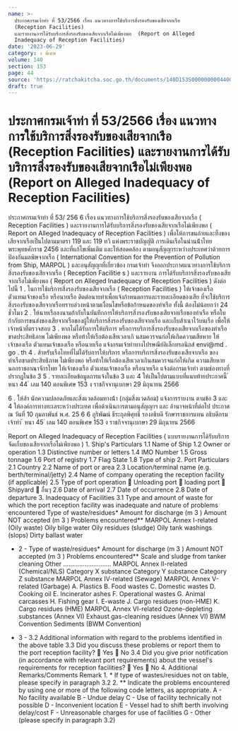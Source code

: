 ```yaml
---
name: >-
  ประกาศกรมเจ้าท่า ที่ 53/2566 เรื่อง แนวทางการใช้บริการสิ่งรองรับของเสียจากเรือ
  (Reception Facilities) 
  และรายงานการได้รับบริการสิ่งรองรับของเสียจากเรือไม่เพียงพอ  (Report on Alleged
  Inadequacy of Reception Facilities)
date: '2023-06-29'
category: ง พิเศษ
volume: 140
section: 153
page: 44
source: 'https://ratchakitcha.soc.go.th/documents/140D153S0000000004400.pdf'
draft: true
---
```


# ประกาศกรมเจ้าท่า ที่ 53/2566 เรื่อง แนวทางการใช้บริการสิ่งรองรับของเสียจากเรือ (Reception Facilities)  และรายงานการได้รับบริการสิ่งรองรับของเสียจากเรือไม่เพียงพอ  (Report on Alleged Inadequacy of Reception Facilities)

ประกาศกรมเจ้าท่า ที่ 53/ 256 6 เรื่อง แนวทางการใช้บริการสิ่งรองรับของเสียจากเรือ ( Reception Facilities ) และรายงานการได้รับบริการสิ่งรองรับของเสียจากเรือไม่เพียงพอ ( Report on Alleged Inadequacy of Reception Facilities ) เพื่อให้การขนถ่ายและทิ้งของเสียจากเรือเป็นไปตามมาตรา 119 และ 119 ทวิ แห่งพระราชบัญญัติ การเดินเรือในน่านน้้าไทย พระพุทธศักราช 2456 และที่แก้ไขเพิ่มเติม และให้สอดคล้อง ตามอนุสัญญาระหว่างประเทศว่าด้วยการป้องกันมลพิษจากเรือ ( International Convention for the Prevention of Pollution from Ship, MARPOL ) และอนุสัญญาที่เกี่ยวข้อง กรมเจ้าท่า จึงออกประกาศแนวทางการใช้บริการสิ่งรองรับของเสียจากเรือ ( Reception Facilitie s ) และรายงาน การได้รับบริการสิ่งรองรับของเสียจากเรือไม่เพียงพอ ( Report on Alleged Inadequacy of Reception Facilities ) ดังต่อไปนี้ 1 . ในการใช้บริการสิ่งรองรับของเสียจากเรือ ( Reception Facilities ) ให้เจ้าของเรือ ตัวแทนเจ้าของเรือ หรือนายเรือ ติดต่อนายท่าเพื่อแจ้งก้าหนดการและรายละเอียดของเสีย ที่จะใช้บริการสิ่งรองรับของเสียจากเรือทราบล่วงหน้าตามเงื่อนไขหรือข้อก้าหนดของท่าเรือ ทั้งนี้ ต้องไม่น้อยกว่า 24 ชั่วโมง 2 . ให้นายเรือลงนามก้ากับในบันทึกการให้บริการสิ่งรองรับของเสียจากเรือของท่าเรือ หรือใบก้ากับการขนส่งของเสียจากเรือของผู้ให้บริการสิ่งรองรับของเสียจากเรือ และเก็บส้าเนาไว้บนเรือ เพื่อให้เจ้าหน้าที่ตรวจสอบ 3 . หากไม่ได้รับการให้บริการ หรือการบริการสิ่งรองรับของเสียจากเรือของท่าเรือ ขาดประสิทธิภาพ ไม่เพียงพอ หรือท้าให้เรือต้องเสียเวลาเกิ นสมควรจนก่อให้เกิดความเสียหาย ให้เจ้าของเรือ ตัวแทนเจ้าของเรือ หรือนายเรือ แจ้งกรมเจ้าท่าทางไปรษณีย์อิเล็กทรอนิกส์ envi@md . go . th 4 . ส้าหรับเรือไทยที่ไม่ได้รับการให้บริการ หรือการบริการสิ่งรองรับของเสียจากเรือ ของท่าเรือขาดประสิทธิภาพ ไม่เพียงพอ หรือท้าให้เรือต้องเสียเวลาเกินสมควรจนก่อให้เกิด ความเสียหายนอกราชอาณาจักรไทย ให้เจ้าของเรือ ตัวแทนเจ้าของเรือ หรือนายเรือ แจ้งต่อกรมเจ้าท่า ตามช่องทางที่ปรากฏในข้อ 3 5 . รายละเอียดข้อมูลการแจ้งในข้อ 3 และ 4 ให้เป็นไปตามแบบที่แนบท้ายประกาศนี้ ้ หนา 44 ่ เลม 140 ตอนพิเศษ 153 ง ราชกิจจานุเบกษา 29 มิถุนายน 2566

6 . ให้ส้า นักความปลอดภัยและสิ่งแวดล้อมทางน้้า (กลุ่มสิ่งแวดล้อม) แจ้งการรายงาน ตามข้อ 3 และ 4 ให้องค์การทางทะเลระหว่างประเทศ เพื่อด้าเนินการตามอนุสัญญาฯ และ อ้านาจหน้าที่ต่อไป ประกาศ ณ วันที่ 10 กุมภาพันธ์ พ.ศ. 25 6 6 ภูริพัฒน์ ธีระกุลพิศุทธิ์ รองอธิบดี รักษาราชการแทน อธิบดีกรมเจ้าท่า ้ หนา 45 ่ เลม 140 ตอนพิเศษ 153 ง ราชกิจจานุเบกษา 29 มิถุนายน 2566

Report on Alleged Inadequacy of Reception Facilities ( แบบรายงานการได้รับบริการจัดเก็บของเสียจากเรือไม่เพียงพอ ) 1. Ship's Particulars 1.1 Name of Ship 1.2 Owner or operation 1.3 Distinctive number or letters 1.4 IMO Number 1.5 Gross tonnage 1.6 Port of registry 1.7 Flag State 1.8 Type of ship 2. Port Particulars 2.1 Country 2.2 Name of port or area 2.3 Location/terminal name (e.g. berth/terminal/jetty) 2.4 Name of company operating the reception facility (if applicable) 2.5 Type of port operation  Unloading port  loading port  Shipyard  อื่นๆ 2.6 Date of arrival 2.7 Date of occurrence 2.8 Date of departure 3. Inadequacy of Facilities 3.1 Type and amount of waste for which the port reception facility was inadequate and nature of problems encountered Type of waste/residues* Amount for discharge (m 3 ) Amount NOT accepted (m 3 ) Problems encountered** MARPOL Annex I-related (Oily waste) Oily bilge water Oily residues (sludge) Oily tank washings (slops) Dirty ballast water

- 2 - Type of waste/residues* Amount for discharge (m 3 ) Amount NOT accepted (m 3 ) Problems encountered** Scale and sludge from tanker cleaning Other ........................... MARPOL Annex II-related (Chemical/NLS) Category X substance Category Y substance Category Z substance MARPOL Annex IV-related (Sewage) MARPOL Annex V-related (Garbage) A. Plastics B. Food wastes C. Domestic wastes D. Cooking oil E. Incinerator ashes F. Operational wastes G. Animal carcasses H. Fishing gear I. E-waste J. Cargo residues (non-HME) K. Cargo residues (HME) MARPOL Annex VI-related Ozone-depleting substances (Annex VI) Exhaust gas-cleaning residues (Annex VI) BWM Convention Sediments (BWM Convention)

- 3 - 3.2 Additional information with regard to the problems identified in the above table 3.3 Did you discuss these problems or report them to the port reception facility?  Yes  No 3.4 Did you give prior notification (in accordance with relevant port requirements) about the vessel's requirements for reception facilities?  Yes  No 4. Additional Remarks/Comments Remark 1. * If type of wastes/residues not on table, please specify in paragraph 3.2 2. ** Indicate the problems encountered by using one or more of the following code letters, as appropriate. A - No facility available B - Undue delay C - Use of facility technically not possible D - Inconvenient location E - Vessel had to shift berth involving delay/cost F - Unreasonable charges for use of facilities G - Other (please specify in paragraph 3.2)
